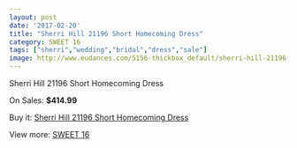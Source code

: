 ```yaml
---
layout: post
date: '2017-02-20'
title: "Sherri Hill 21196 Short Homecoming Dress"
category: SWEET 16
tags: ["sherri","wedding","bridal","dress","sale"]
image: http://www.eudances.com/5156-thickbox_default/sherri-hill-21196-short-homecoming-dress.jpg
---
```

Sherri Hill 21196 Short Homecoming Dress

On Sales: **$414.99**
<a href="https://www.eudances.com/en/sweet-16/1737-sherri-hill-21196-short-homecoming-dress.html"><amp-img layout="responsive" width="600" height="600" src="//www.eudances.com/5156-thickbox_default/sherri-hill-21196-short-homecoming-dress.jpg" alt="Sherri Hill 21196 Short Homecoming Dress 0" /></a>
<a href="https://www.eudances.com/en/sweet-16/1737-sherri-hill-21196-short-homecoming-dress.html"><amp-img layout="responsive" width="600" height="600" src="//www.eudances.com/5158-thickbox_default/sherri-hill-21196-short-homecoming-dress.jpg" alt="Sherri Hill 21196 Short Homecoming Dress 1" /></a>
<a href="https://www.eudances.com/en/sweet-16/1737-sherri-hill-21196-short-homecoming-dress.html"><amp-img layout="responsive" width="600" height="600" src="//www.eudances.com/5157-thickbox_default/sherri-hill-21196-short-homecoming-dress.jpg" alt="Sherri Hill 21196 Short Homecoming Dress 2" /></a>

Buy it: [Sherri Hill 21196 Short Homecoming Dress](https://www.eudances.com/en/sweet-16/1737-sherri-hill-21196-short-homecoming-dress.html "Sherri Hill 21196 Short Homecoming Dress")

View more: [SWEET 16](https://www.eudances.com/en/18-sweet-16 "SWEET 16")